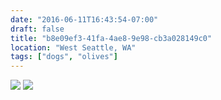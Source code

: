 ```yaml
---
date: "2016-06-11T16:43:54-07:00"
draft: false
title: "b8e09ef3-41fa-4ae8-9e98-cb3a028149c0"
location: "West Seattle, WA"
tags: ["dogs", "olives"]
---
```


![](https://d17enza3bfujl8.cloudfront.net/DSCF3643.jpg)
![](https://d17enza3bfujl8.cloudfront.net/DSCF3641.jpg)
